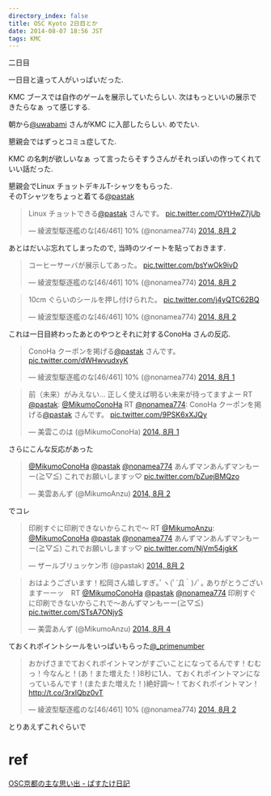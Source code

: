 ```yaml
---
directory_index: false
title: OSC Kyoto 2日目とか
date: 2014-08-07 18:56 JST
tags: KMC
---
```


二日目

一日目と違って人がいっぱいだった.

KMC ブースでは自作のゲームを展示していたらしい. 次はもっといいの展示できたらなぁ って感じする.

朝から<a href="https://twitter.com/uwabami">@uwabami</a> さんがKMC に入部したらしい. めでたい.

懇親会ではずっとコミュ症してた.

KMC の名刺が欲しいなぁ って言ったらそすうさんがそれっぽいの作ってくれていい話だった.

懇親会でLinux チョットデキルT-シャツをもらった.<br />
そのTシャツをちょっと着てる<a href="https://twitter.com/pastak">@pastak</a>

<blockquote class="twitter-tweet" lang="ja"><p>Linux チョットできる<a href="https://twitter.com/pastak">@pastak</a> さんです。 <a href="http://t.co/OYtHwZ7jUb">pic.twitter.com/OYtHwZ7jUb</a></p>&mdash; 綾波型駆逐艦のな[46/461] 10% (@nonamea774) <a href="https://twitter.com/nonamea774/statuses/495509736851132416">2014, 8月 2</a></blockquote>
<script async src="//platform.twitter.com/widgets.js" charset="utf-8"></script>

あとはだいぶ忘れてしまったので, 当時のツイートを貼っておきます.

<blockquote class="twitter-tweet" lang="ja"><p>コーヒーサーバが展示してあった。 <a href="http://t.co/bsYwOk9ivD">pic.twitter.com/bsYwOk9ivD</a></p>&mdash; 綾波型駆逐艦のな[46/461] 10% (@nonamea774) <a href="https://twitter.com/nonamea774/statuses/495445473784635394">2014, 8月 2</a></blockquote>

<blockquote class="twitter-tweet" lang="ja"><p>10cm ぐらいのシールを押し付けられた。 <a href="http://t.co/j4yQTC62BQ">pic.twitter.com/j4yQTC62BQ</a></p>&mdash; 綾波型駆逐艦のな[46/461] 10% (@nonamea774) <a href="https://twitter.com/nonamea774/statuses/495454228844797952">2014, 8月 2</a></blockquote>

これは一日目終わったあとのやつとそれに対するConoHa さんの反応.

<blockquote class="twitter-tweet" lang="ja"><p>ConoHa クーポンを掲げる<a href="https://twitter.com/pastak">@pastak</a> さんです。 <a href="http://t.co/dWHwvudxyK">pic.twitter.com/dWHwvudxyK</a></p>&mdash; 綾波型駆逐艦のな[46/461] 10% (@nonamea774) <a href="https://twitter.com/nonamea774/statuses/495145816294576129">2014, 8月 1</a></blockquote>
<blockquote class="twitter-tweet" data-cards="hidden" lang="ja"><p>前（未来）がみえない… 正しく使えば明るい未来が待ってますよー RT <a href="https://twitter.com/pastak">@pastak</a>: <a href="https://twitter.com/MikumoConoHa">@MikumoConoHa</a> RT <a href="https://twitter.com/nonamea774">@nonamea774</a>: ConoHa クーポンを掲げる<a href="https://twitter.com/pastak">@pastak</a> さんです。 <a href="http://t.co/9PSK6xXJQy">pic.twitter.com/9PSK6xXJQy</a></p>&mdash; 美雲このは (@MikumoConoHa) <a href="https://twitter.com/MikumoConoHa/statuses/495155295190908928">2014, 8月 1</a></blockquote>

さらにこんな反応があった

<blockquote class="twitter-tweet" lang="ja"><p><a href="https://twitter.com/MikumoConoHa">@MikumoConoHa</a> <a href="https://twitter.com/pastak">@pastak</a> <a href="https://twitter.com/nonamea774">@nonamea774</a> あんずマンあんずマンもーー(≧▽≦) これでお願いしますッ♡ <a href="http://t.co/bZuejBMQzo">pic.twitter.com/bZuejBMQzo</a></p>&mdash; 美雲あんず (@MikumoAnzu) <a href="https://twitter.com/MikumoAnzu/statuses/495467128376418305">2014, 8月 2</a></blockquote>

でコレ

<blockquote class="twitter-tweet" lang="ja"><p>印刷すぐに印刷できないからこれで～ RT <a href="https://twitter.com/MikumoAnzu">@MikumoAnzu</a>: <a href="https://twitter.com/MikumoConoHa">@MikumoConoHa</a> <a href="https://twitter.com/pastak">@pastak</a> <a href="https://twitter.com/nonamea774">@nonamea774</a> あんずマンあんずマンもーー(≧▽≦) これでお願いしますッ♡ <a href="http://t.co/NjVm54jgkK">pic.twitter.com/NjVm54jgkK</a></p>&mdash; ザールブリュッケン市 (@pastak) <a href="https://twitter.com/pastak/statuses/495517554190721025">2014, 8月 2</a></blockquote>
<blockquote class="twitter-tweet" data-cards="hidden" lang="ja"><p>おはようございます！松岡さん嬉しすぎ｡ﾟヽ(ﾟ´Д｀)ﾉﾟ｡ ありがとうございますーーッ　RT <a href="https://twitter.com/MikumoConoHa">@MikumoConoHa</a> <a href="https://twitter.com/pastak">@pastak</a> <a href="https://twitter.com/nonamea774">@nonamea774</a> 印刷すぐに印刷できないからこれで～あんずマンもーー(≧▽≦) <a href="http://t.co/STsA7ONjyS">pic.twitter.com/STsA7ONjyS</a></p>&mdash; 美雲あんず (@MikumoAnzu) <a href="https://twitter.com/MikumoAnzu/statuses/496101480219176961">2014, 8月 4</a></blockquote>


ておくれポイントシールをいっぱいもらった<a href="https://twitter.com/_primenumber">@_primenumber</a>

<blockquote class="twitter-tweet" lang="ja"><p>おかげさまでておくれポイントマンがすごいことになってるんです！むむっ！今なんと！(あ！また増えた！)8秒に1人、ておくれポイントマンになっているんです！(またまた増えた！)絶好調〜！ておくれポイントマン！ <a href="http://t.co/3rxlQbz0vT">http://t.co/3rxlQbz0vT</a></p>&mdash; 綾波型駆逐艦のな[46/461] 10% (@nonamea774) <a href="https://twitter.com/nonamea774/statuses/495551887580483584">2014, 8月 2</a></blockquote>

とりあえずこれぐらいで

# ref
<a href="http://pastak-diary.hatenadiary.com/entry/2014/08/02/235721">OSC京都の主な思い出 - ぱすたけ日記</a>

